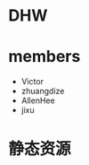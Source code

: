 # DHW

# members
* Victor
* zhuangdize
* AllenHee
* jixu

# 静态资源
<script src="//cdn.dreamhiway.com/static/lib/jquery.min.js"></script>
<script src="//cdn.dreamhiway.com/static/lib/jquery.cookie.js"></script>
<script src="//cdn.dreamhiway.com/static/lib/jquery.Jcrop.min.js"></script>
<script src="//cdn.dreamhiway.com/static/lib/jquery.paging.min.js"></script>

<script src="//cdn.dreamhiway.com/static/lib/angular.min.js"></script>
<script src="//cdn.dreamhiway.com/static/lib/angular-ui-router.min.js"></script>
<script src="//cdn.dreamhiway.com/static/lib/angular-animate.min.js"></script>